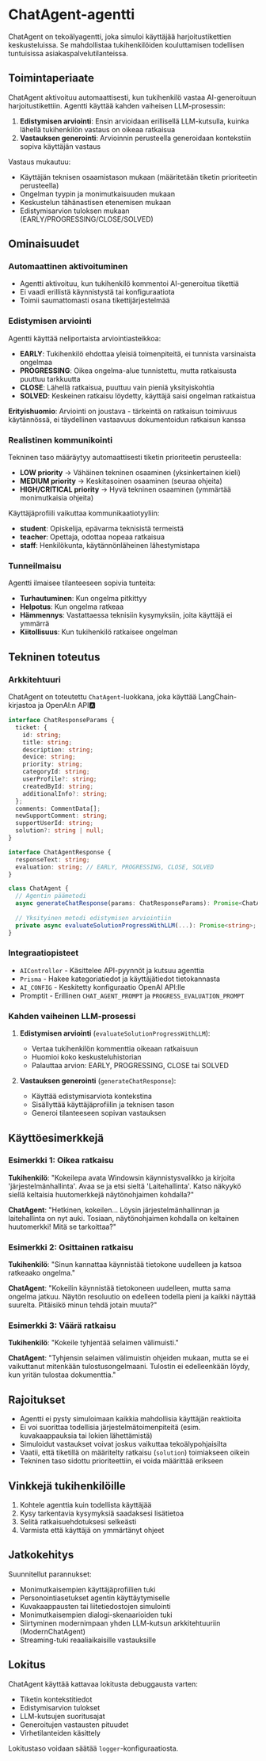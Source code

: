 # ChatAgent-agentti

ChatAgent on tekoälyagentti, joka simuloi käyttäjää harjoitustikettien keskusteluissa. Se mahdollistaa tukihenkilöiden kouluttamisen todellisen tuntuisissa asiakaspalvelutilanteissa.

## Toimintaperiaate

ChatAgent aktivoituu automaattisesti, kun tukihenkilö vastaa AI-generoituun harjoitustikettiin. Agentti käyttää kahden vaiheisen LLM-prosessin:

1. **Edistymisen arviointi**: Ensin arvioidaan erillisellä LLM-kutsulla, kuinka lähellä tukihenkilön vastaus on oikeaa ratkaisua
2. **Vastauksen generointi**: Arvioinnin perusteella generoidaan kontekstiin sopiva käyttäjän vastaus

Vastaus mukautuu:
- Käyttäjän teknisen osaamistason mukaan (määritetään tiketin prioriteetin perusteella)
- Ongelman tyypin ja monimutkaisuuden mukaan
- Keskustelun tähänastisen etenemisen mukaan
- Edistymisarvion tuloksen mukaan (EARLY/PROGRESSING/CLOSE/SOLVED)

## Ominaisuudet

### Automaattinen aktivoituminen

- Agentti aktivoituu, kun tukihenkilö kommentoi AI-generoitua tikettiä
- Ei vaadi erillistä käynnistystä tai konfiguraatiota
- Toimii saumattomasti osana tikettijärjestelmää

### Edistymisen arviointi

Agentti käyttää neliportaista arviointiasteikkoa:

- **EARLY**: Tukihenkilö ehdottaa yleisiä toimenpiteitä, ei tunnista varsinaista ongelmaa
- **PROGRESSING**: Oikea ongelma-alue tunnistettu, mutta ratkaisusta puuttuu tarkkuutta
- **CLOSE**: Lähellä ratkaisua, puuttuu vain pieniä yksityiskohtia
- **SOLVED**: Keskeinen ratkaisu löydetty, käyttäjä saisi ongelman ratkaistua

**Erityishuomio**: Arviointi on joustava - tärkeintä on ratkaisun toimivuus käytännössä, ei täydellinen vastaavuus dokumentoidun ratkaisun kanssa

### Realistinen kommunikointi

Tekninen taso määräytyy automaattisesti tiketin prioriteetin perusteella:
- **LOW priority** → Vähäinen tekninen osaaminen (yksinkertainen kieli)
- **MEDIUM priority** → Keskitasoinen osaaminen (seuraa ohjeita)
- **HIGH/CRITICAL priority** → Hyvä tekninen osaaminen (ymmärtää monimutkaisia ohjeita)

Käyttäjäprofiili vaikuttaa kommunikaatiotyyliin:
- **student**: Opiskelija, epävarma teknisistä termeistä
- **teacher**: Opettaja, odottaa nopeaa ratkaisua
- **staff**: Henkilökunta, käytännönläheinen lähestymistapa

### Tunneilmaisu

Agentti ilmaisee tilanteeseen sopivia tunteita:

- **Turhautuminen**: Kun ongelma pitkittyy
- **Helpotus**: Kun ongelma ratkeaa
- **Hämmennys**: Vastattaessa teknisiin kysymyksiin, joita käyttäjä ei ymmärrä
- **Kiitollisuus**: Kun tukihenkilö ratkaisee ongelman

## Tekninen toteutus

### Arkkitehtuuri

ChatAgent on toteutettu `ChatAgent`-luokkana, joka käyttää LangChain-kirjastoa ja OpenAI:n API:a:

```typescript
interface ChatResponseParams {
  ticket: {
    id: string;
    title: string;
    description: string;
    device: string;
    priority: string;
    categoryId: string;
    userProfile?: string;
    createdById: string;
    additionalInfo?: string;
  };
  comments: CommentData[];
  newSupportComment: string;
  supportUserId: string;
  solution?: string | null;
}

interface ChatAgentResponse {
  responseText: string;
  evaluation: string; // EARLY, PROGRESSING, CLOSE, SOLVED
}

class ChatAgent {
  // Agentin päämetodi
  async generateChatResponse(params: ChatResponseParams): Promise<ChatAgentResponse>;
  
  // Yksityinen metodi edistymisen arviointiin
  private async evaluateSolutionProgressWithLLM(...): Promise<string>;
}
```

### Integraatiopisteet

- `AIController` - Käsittelee API-pyynnöt ja kutsuu agenttia
- `Prisma` - Hakee kategoriatiedot ja käyttäjätiedot tietokannasta
- `AI_CONFIG` - Keskitetty konfiguraatio OpenAI API:lle
- Promptit - Erillinen `CHAT_AGENT_PROMPT` ja `PROGRESS_EVALUATION_PROMPT`

### Kahden vaiheinen LLM-prosessi

1. **Edistymisen arviointi** (`evaluateSolutionProgressWithLLM`):
   - Vertaa tukihenkilön kommenttia oikeaan ratkaisuun
   - Huomioi koko keskusteluhistorian
   - Palauttaa arvion: EARLY, PROGRESSING, CLOSE tai SOLVED

2. **Vastauksen generointi** (`generateChatResponse`):
   - Käyttää edistymisarviota kontekstina
   - Sisällyttää käyttäjäprofiilin ja teknisen tason
   - Generoi tilanteeseen sopivan vastauksen

## Käyttöesimerkkejä

### Esimerkki 1: Oikea ratkaisu

**Tukihenkilö**: "Kokeilepa avata Windowsin käynnistysvalikko ja kirjoita 'järjestelmänhallinta'. Avaa se ja etsi sieltä 'Laitehallinta'. Katso näkyykö siellä keltaisia huutomerkkejä näytönohjaimen kohdalla?"

**ChatAgent**: "Hetkinen, kokeilen... Löysin järjestelmänhallinnan ja laitehallinta on nyt auki. Tosiaan, näytönohjaimen kohdalla on keltainen huutomerkki! Mitä se tarkoittaa?"

### Esimerkki 2: Osittainen ratkaisu

**Tukihenkilö**: "Sinun kannattaa käynnistää tietokone uudelleen ja katsoa ratkeaako ongelma."

**ChatAgent**: "Kokeilin käynnistää tietokoneen uudelleen, mutta sama ongelma jatkuu. Näytön resoluutio on edelleen todella pieni ja kaikki näyttää suurelta. Pitäisikö minun tehdä jotain muuta?"

### Esimerkki 3: Väärä ratkaisu

**Tukihenkilö**: "Kokeile tyhjentää selaimen välimuisti."

**ChatAgent**: "Tyhjensin selaimen välimuistin ohjeiden mukaan, mutta se ei vaikuttanut mitenkään tulostusongelmaani. Tulostin ei edelleenkään löydy, kun yritän tulostaa dokumenttia."

## Rajoitukset

- Agentti ei pysty simuloimaan kaikkia mahdollisia käyttäjän reaktioita
- Ei voi suorittaa todellisia järjestelmätoimenpiteitä (esim. kuvakaappauksia tai lokien lähettämistä)
- Simuloidut vastaukset voivat joskus vaikuttaa tekoälypohjaisilta
- Vaatii, että tiketillä on määritelty ratkaisu (`solution`) toimiakseen oikein
- Tekninen taso sidottu prioriteettiin, ei voida määrittää erikseen

## Vinkkejä tukihenkilöille

1. Kohtele agenttia kuin todellista käyttäjää
2. Kysy tarkentavia kysymyksiä saadaksesi lisätietoa
3. Selitä ratkaisuehdotuksesi selkeästi
4. Varmista että käyttäjä on ymmärtänyt ohjeet

## Jatkokehitys

Suunnitellut parannukset:
- Monimutkaisempien käyttäjäprofiilien tuki
- Personointiasetukset agentin käyttäytymiselle
- Kuvakaappausten tai liitetiedostojen simulointi
- Monimutkaisempien dialogi-skenaarioiden tuki
- Siirtyminen modernimpaan yhden LLM-kutsun arkkitehtuuriin (ModernChatAgent)
- Streaming-tuki reaaliaikaisille vastauksille

## Lokitus

ChatAgent käyttää kattavaa lokitusta debuggausta varten:
- Tiketin kontekstitiedot
- Edistymisarvion tulokset
- LLM-kutsujen suoritusajat
- Generoitujen vastausten pituudet
- Virhetilanteiden käsittely

Lokitustaso voidaan säätää `logger`-konfiguraatiosta. 